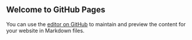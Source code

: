## Welcome to GitHub Pages

You can use the [editor on GitHub](https://github.com/Jaccooboo/test/edit/gh-pages/index.md) to maintain and preview the content for your website in Markdown files.
